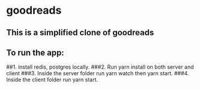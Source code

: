 # goodreads

## This is a simplified clone of goodreads
## To run the app:
##1. install redis, postgres locally.
###2. Run yarn install on both server and client
###3. Inside the server folder run yarn watch then yarn start.
###4. Inside the client folder run yarn start.
